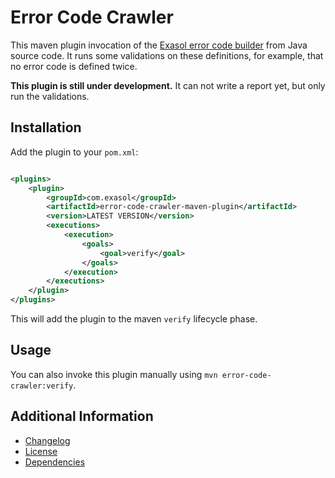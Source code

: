 # Error Code Crawler

This maven plugin invocation of the [Exasol error code builder](https://github.com/exasol/error-reporting-java/) from Java source code. It runs some validations on these definitions, for example, that no error code is defined twice.

**This plugin is still under development.** It can not write a report yet, but only run the validations.

## Installation

Add the plugin to your `pom.xml`:

```xml

<plugins>
    <plugin>
        <groupId>com.exasol</groupId>
        <artifactId>error-code-crawler-maven-plugin</artifactId>
        <version>LATEST VERSION</version>
        <executions>
            <execution>
                <goals>
                    <goal>verify</goal>
                </goals>
            </execution>
        </executions>
    </plugin>
</plugins>
```

This will add the plugin to the maven `verify` lifecycle phase.

## Usage

You can also invoke this plugin manually using `mvn error-code-crawler:verify`.

## Additional Information

* [Changelog](doc/changes/changelog.md)
* [License](LICENSE)
* [Dependencies](NOTICE)
